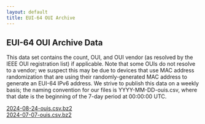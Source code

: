 ```yaml
---
layout: default
title: EUI-64 OUI Archive
---
```


## EUI-64 OUI Archive Data

This data set contains the count, OUI, and OUI vendor (as resolved by the IEEE
OUI registration list) if applicable. Note that some OUIs do not resolve to a
vendor; we suspect this may be due to devices that use MAC address randomization
that are using their randomly-generated MAC address to generate an EUI-64 IPv6
address. We strive to publish this data on a weekly basis; the naming convention
for our files is YYYY-MM-DD-ouis.csv, where that date is the beginning of the
7-day period at 00:00:00 UTC.

<!-- [](data/ouis/)<br> -->
[2024-08-24-ouis.csv.bz2](data/ouis/2024-08-24-ouis.csv.bz2)<br>
[2024-07-07-ouis.csv.bz2](data/ouis/2024-07-07-ouis.csv.bz2)<br>
